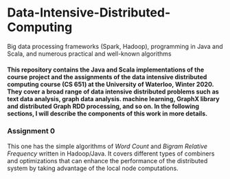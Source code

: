 # Data-Intensive-Distributed-Computing
Big data processing frameworks (Spark, Hadoop), programming in Java and Scala, and numerous practical and well-known algorithms

#### This repository contains the Java and Scala implementations of the course project and the assignments of the data intensive distributed computing course (CS 651) at the University of Waterloo, Winter 2020. They cover a broad range of data intensive distributed problems such as text data analysis, graph data analysis. machine learning, GraphX library and distributed Graph RDD processing, and so on. In the following sections, I will describe the components of this work in more details.

### Assignment 0
This one has the simple algorithms of *Word Count* and *Bigram Relative Frequency* written in Hadoop/Java. It covers different types of combiners and optimizations that can enhance the performance of the distributed system by taking advantage of the local node computations.
